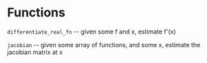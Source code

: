 # Functions 

`differentiate_real_fn` -- given some f and x, estimate f'(x)

`jacobian` -- given some array of functions, and some x, estimate the jacobian matrix at x
